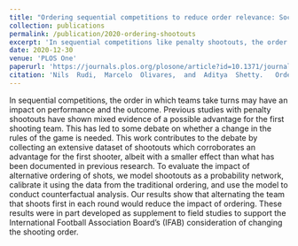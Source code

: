 ```yaml
---
title: "Ordering sequential competitions to reduce order relevance: Soccer penalty shootouts"
collection: publications
permalink: /publication/2020-ordering-shootouts
excerpt: 'In sequential competitions like penalty shootouts, the order in which teams take turns may have an impact on performance and the outcome. Using an extensive dataset of shootouts, this work evaluates the impact of alternative ordering of shots by modelling shootouts as a probability network. These probability netowrks are calibrated using data from the traditional ordering.'
date: 2020-12-30
venue: 'PLOS One'
paperurl: 'https://journals.plos.org/plosone/article?id=10.1371/journal.pone.0243786'
citation: 'Nils  Rudi,  Marcelo  Olivares,  and  Aditya  Shetty.   Ordering  sequential  com-petitions  to  reduce  order  relevance:   Soccer  penalty  shootouts.PloS one,15(12):e0243786, 2020'
---
```

In sequential competitions, the order in which teams take turns may have an impact on performance and the outcome. Previous studies with penalty shootouts have shown mixed evidence of a possible advantage for the first shooting team. This has led to some debate on whether a change in the rules of the game is needed. This work contributes to the debate by collecting an extensive dataset of shootouts which corroborates an advantage for the first shooter, albeit with a smaller effect than what has been documented in previous research. To evaluate the impact of alternative ordering of shots, we model shootouts as a probability network, calibrate it using the data from the traditional ordering, and use the model to conduct counterfactual analysis. Our results show that alternating the team that shoots first in each round would reduce the impact of ordering. These results were in part developed as supplement to field studies to support the International Football Association Board’s (IFAB) consideration of changing the shooting order.